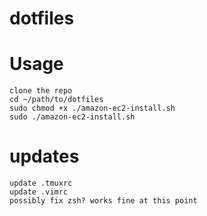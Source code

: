 # dotfiles

# Usage

    clone the repo
    cd ~/path/to/dotfiles
    sudo chmod +x ./amazon-ec2-install.sh
    sudo ./amazon-ec2-install.sh
# updates
    update .tmuxrc
    update .vimrc
    possibly fix zsh? works fine at this point
